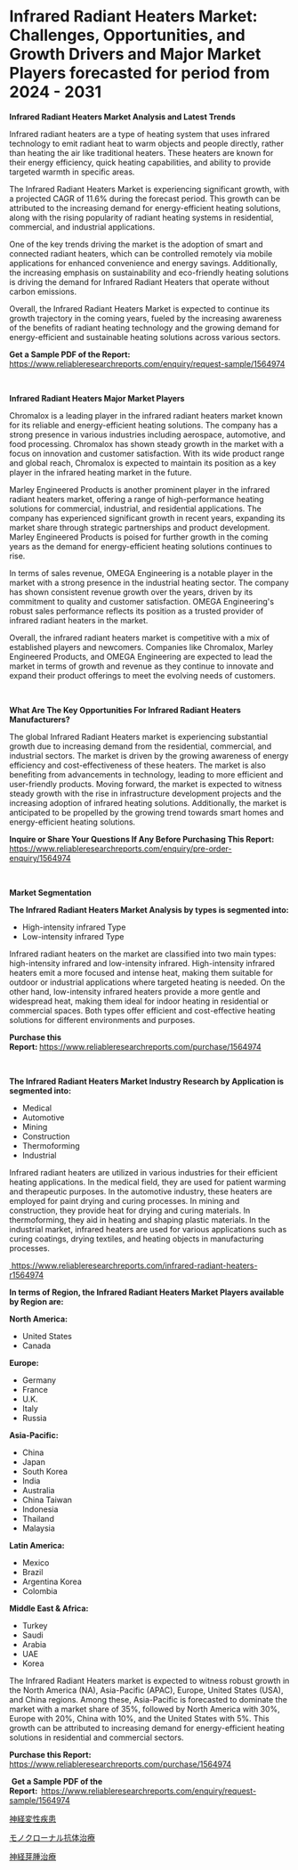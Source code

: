 <p><h1>Infrared Radiant Heaters Market: Challenges, Opportunities, and Growth Drivers and Major Market Players forecasted for period from 2024 - 2031</h1></p><p><strong>Infrared Radiant Heaters Market Analysis and Latest Trends</strong></p>
<p><p>Infrared radiant heaters are a type of heating system that uses infrared technology to emit radiant heat to warm objects and people directly, rather than heating the air like traditional heaters. These heaters are known for their energy efficiency, quick heating capabilities, and ability to provide targeted warmth in specific areas.</p><p>The Infrared Radiant Heaters Market is experiencing significant growth, with a projected CAGR of 11.6% during the forecast period. This growth can be attributed to the increasing demand for energy-efficient heating solutions, along with the rising popularity of radiant heating systems in residential, commercial, and industrial applications. </p><p>One of the key trends driving the market is the adoption of smart and connected radiant heaters, which can be controlled remotely via mobile applications for enhanced convenience and energy savings. Additionally, the increasing emphasis on sustainability and eco-friendly heating solutions is driving the demand for Infrared Radiant Heaters that operate without carbon emissions.</p><p>Overall, the Infrared Radiant Heaters Market is expected to continue its growth trajectory in the coming years, fueled by the increasing awareness of the benefits of radiant heating technology and the growing demand for energy-efficient and sustainable heating solutions across various sectors.</p></p>
<p><strong>Get a Sample PDF of the Report:&nbsp;</strong> <a href="https://www.reliableresearchreports.com/enquiry/request-sample/1564974">https://www.reliableresearchreports.com/enquiry/request-sample/1564974</a></p>
<p>&nbsp;</p>
<p><strong>Infrared Radiant Heaters Major Market Players</strong></p>
<p><p>Chromalox is a leading player in the infrared radiant heaters market known for its reliable and energy-efficient heating solutions. The company has a strong presence in various industries including aerospace, automotive, and food processing. Chromalox has shown steady growth in the market with a focus on innovation and customer satisfaction. With its wide product range and global reach, Chromalox is expected to maintain its position as a key player in the infrared heating market in the future.</p><p>Marley Engineered Products is another prominent player in the infrared radiant heaters market, offering a range of high-performance heating solutions for commercial, industrial, and residential applications. The company has experienced significant growth in recent years, expanding its market share through strategic partnerships and product development. Marley Engineered Products is poised for further growth in the coming years as the demand for energy-efficient heating solutions continues to rise.</p><p>In terms of sales revenue, OMEGA Engineering is a notable player in the market with a strong presence in the industrial heating sector. The company has shown consistent revenue growth over the years, driven by its commitment to quality and customer satisfaction. OMEGA Engineering's robust sales performance reflects its position as a trusted provider of infrared radiant heaters in the market.</p><p>Overall, the infrared radiant heaters market is competitive with a mix of established players and newcomers. Companies like Chromalox, Marley Engineered Products, and OMEGA Engineering are expected to lead the market in terms of growth and revenue as they continue to innovate and expand their product offerings to meet the evolving needs of customers.</p></p>
<p>&nbsp;</p>
<p><strong>What Are The Key Opportunities For Infrared Radiant Heaters Manufacturers?</strong></p>
<p><p>The global Infrared Radiant Heaters market is experiencing substantial growth due to increasing demand from the residential, commercial, and industrial sectors. The market is driven by the growing awareness of energy efficiency and cost-effectiveness of these heaters. The market is also benefiting from advancements in technology, leading to more efficient and user-friendly products. Moving forward, the market is expected to witness steady growth with the rise in infrastructure development projects and the increasing adoption of infrared heating solutions. Additionally, the market is anticipated to be propelled by the growing trend towards smart homes and energy-efficient heating solutions.</p></p>
<p><strong>Inquire or Share Your Questions If Any Before Purchasing This Report:</strong> <a href="https://www.reliableresearchreports.com/enquiry/pre-order-enquiry/1564974">https://www.reliableresearchreports.com/enquiry/pre-order-enquiry/1564974</a></p>
<p>&nbsp;</p>
<p><strong>Market Segmentation</strong></p>
<p><strong>The Infrared Radiant Heaters Market Analysis by types is segmented into:</strong></p>
<p><ul><li>High-intensity infrared Type</li><li>Low-intensity infrared Type</li></ul></p>
<p><p>Infrared radiant heaters on the market are classified into two main types: high-intensity infrared and low-intensity infrared. High-intensity infrared heaters emit a more focused and intense heat, making them suitable for outdoor or industrial applications where targeted heating is needed. On the other hand, low-intensity infrared heaters provide a more gentle and widespread heat, making them ideal for indoor heating in residential or commercial spaces. Both types offer efficient and cost-effective heating solutions for different environments and purposes.</p></p>
<p><strong>Purchase this Report:&nbsp;</strong><a href="https://www.reliableresearchreports.com/purchase/1564974">https://www.reliableresearchreports.com/purchase/1564974</a></p>
<p>&nbsp;</p>
<p><strong>The Infrared Radiant Heaters Market Industry Research by Application is segmented into:</strong></p>
<p><ul><li>Medical</li><li>Automotive</li><li>Mining</li><li>Construction</li><li>Thermoforming</li><li>Industrial</li></ul></p>
<p><p>Infrared radiant heaters are utilized in various industries for their efficient heating applications. In the medical field, they are used for patient warming and therapeutic purposes. In the automotive industry, these heaters are employed for paint drying and curing processes. In mining and construction, they provide heat for drying and curing materials. In thermoforming, they aid in heating and shaping plastic materials. In the industrial market, infrared heaters are used for various applications such as curing coatings, drying textiles, and heating objects in manufacturing processes.</p></p>
<p><a href="https://www.reliableresearchreports.com/infrared-radiant-heaters-r1564974">&nbsp;https://www.reliableresearchreports.com/infrared-radiant-heaters-r1564974</a></p>
<p><strong>In terms of Region, the Infrared Radiant Heaters Market Players available by Region are:</strong></p>
<p>
    <p> <strong> North America: </strong>
        <ul>
            <li>United States</li>
            <li>Canada</li>
        </ul>
        </p> 
    <p> <strong> Europe: </strong>
        <ul>
            <li>Germany</li>
            <li>France</li>
            <li>U.K.</li>
            <li>Italy</li>
            <li>Russia</li>
        </ul>
        </p> 
    <p> <strong> Asia-Pacific: </strong>
        <ul>
            <li>China</li>
            <li>Japan</li>
            <li>South Korea</li>
            <li>India</li>
            <li>Australia</li>
            <li>China Taiwan</li>
            <li>Indonesia</li>
            <li>Thailand</li>
            <li>Malaysia</li>
        </ul>
        </p> 
    <p> <strong> Latin America: </strong>
        <ul>
            <li>Mexico</li>
            <li>Brazil</li>
            <li>Argentina Korea</li>
            <li>Colombia</li>
        </ul>
        </p> 
    <p> <strong> Middle East & Africa: </strong>
        <ul>
            <li>Turkey</li>
            <li>Saudi</li>
            <li>Arabia</li>
            <li>UAE</li>
            <li>Korea</li>
        </ul>
    </p>
    </p>
<p><p>The Infrared Radiant Heaters market is expected to witness robust growth in the North America (NA), Asia-Pacific (APAC), Europe, United States (USA), and China regions. Among these, Asia-Pacific is forecasted to dominate the market with a market share of 35%, followed by North America with 30%, Europe with 20%, China with 10%, and the United States with 5%. This growth can be attributed to increasing demand for energy-efficient heating solutions in residential and commercial sectors.</p></p>
<p><strong>Purchase this Report: </strong><a href="https://www.reliableresearchreports.com/purchase/1564974">https://www.reliableresearchreports.com/purchase/1564974</a></p>
<p>&nbsp;<strong>Get a Sample PDF of the Report:&nbsp;&nbsp;</strong><a href="https://www.reliableresearchreports.com/enquiry/request-sample/1564974">https://www.reliableresearchreports.com/enquiry/request-sample/1564974</a></p>
<p><strong></strong></p>
<p><p><a href="https://github.com/reliezer65/Market-Research-Report-List-1/blob/main/108021036445.md">神経変性疾患</a></p><p><a href="https://github.com/laurenreichert/Market-Research-Report-List-1/blob/main/507841436443.md">モノクローナル抗体治療</a></p><p><a href="https://github.com/RodHoppe07/Market-Research-Report-List-1/blob/main/268448036444.md">神経芽腫治療</a></p></p>